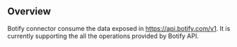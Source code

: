 ## Overview

 Botify connector consume the data exposed in https://api.botify.com/v1. It is currently supporting the all the operations provided by Botify API.
